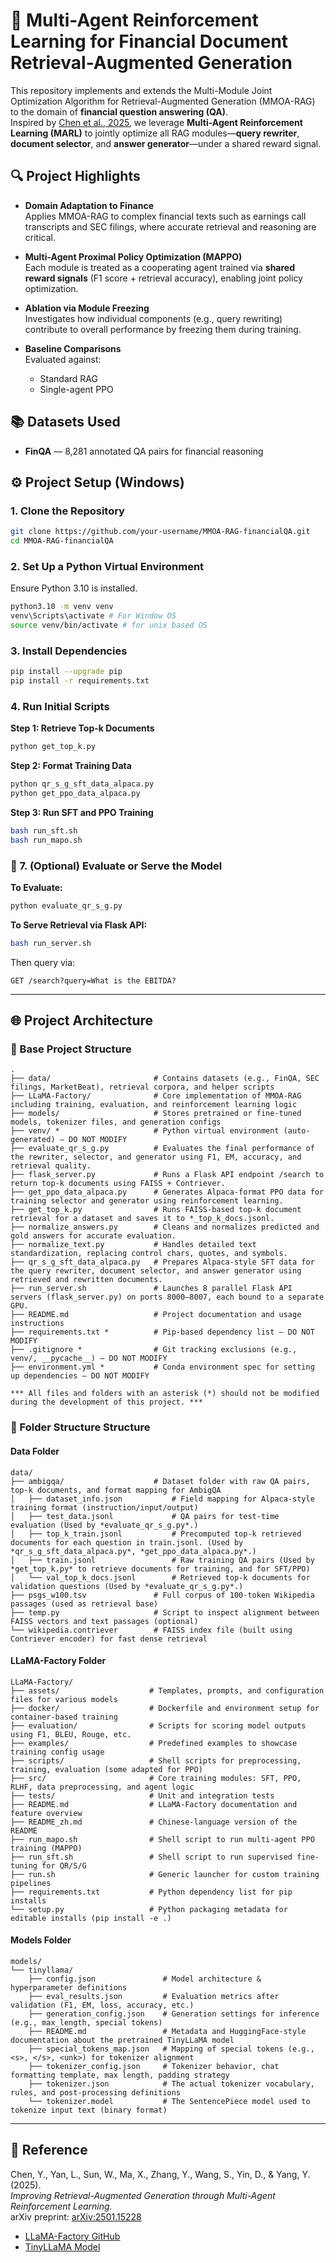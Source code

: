 # 📄 Multi-Agent Reinforcement Learning for Financial Document Retrieval-Augmented Generation

This repository implements and extends the Multi-Module Joint Optimization Algorithm for Retrieval-Augmented Generation (MMOA-RAG) to the domain of **financial question answering (QA)**.  
Inspired by [Chen et al., 2025](https://arxiv.org/abs/2501.15228), we leverage **Multi-Agent Reinforcement Learning (MARL)** to jointly optimize all RAG modules—**query rewriter**, **document selector**, and **answer generator**—under a shared reward signal.

## 🔍 Project Highlights

- **Domain Adaptation to Finance**  
  Applies MMOA-RAG to complex financial texts such as earnings call transcripts and SEC filings, where accurate retrieval and reasoning are critical.

- **Multi-Agent Proximal Policy Optimization (MAPPO)**  
  Each module is treated as a cooperating agent trained via **shared reward signals** (F1 score + retrieval accuracy), enabling joint policy optimization.

- **Ablation via Module Freezing**  
  Investigates how individual components (e.g., query rewriting) contribute to overall performance by freezing them during training.

- **Baseline Comparisons**  
  Evaluated against:
  - Standard RAG
  - Single-agent PPO

## 📚 Datasets Used

- **FinQA** — 8,281 annotated QA pairs for financial reasoning  

## ⚙️ Project Setup (Windows)

### 1. Clone the Repository

```bash
git clone https://github.com/your-username/MMOA-RAG-financialQA.git
cd MMOA-RAG-financialQA
```

### 2. Set Up a Python Virtual Environment

Ensure Python 3.10 is installed.

```bash
python3.10 -m venv venv
venv\Scripts\activate # For Window OS
source venv/bin/activate # for unix based OS 
```

### 3. Install Dependencies

```bash
pip install --upgrade pip
pip install -r requirements.txt
```

### 4. Run Initial Scripts

**Step 1: Retrieve Top-k Documents**

```bash
python get_top_k.py
```

**Step 2: Format Training Data**

```bash
python qr_s_g_sft_data_alpaca.py
python get_ppo_data_alpaca.py
```

**Step 3: Run SFT and PPO Training**

```bash
bash run_sft.sh
bash run_mapo.sh
```

### 🧪 7. (Optional) Evaluate or Serve the Model

**To Evaluate:**

```bash
python evaluate_qr_s_g.py
```

**To Serve Retrieval via Flask API:**

```bash
bash run_server.sh
```

Then query via:

```
GET /search?query=What is the EBITDA?
```

---

## 🌐 Project Architecture

### 📂 Base Project Structure

```plaintext
.
├── data/                       # Contains datasets (e.g., FinQA, SEC filings, MarketBeat), retrieval corpora, and helper scripts
├── LLaMA-Factory/              # Core implementation of MMOA-RAG including training, evaluation, and reinforcement learning logic
├── models/                     # Stores pretrained or fine-tuned models, tokenizer files, and generation configs
├── venv/ *                     # Python virtual environment (auto-generated) — DO NOT MODIFY
├── evaluate_qr_s_g.py          # Evaluates the final performance of the rewriter, selector, and generator using F1, EM, accuracy, and retrieval quality.
├── flask_server.py             # Runs a Flask API endpoint /search to return top-k documents using FAISS + Contriever.
├── get_ppo_data_alpaca.py      # Generates Alpaca-format PPO data for training selector and generator using reinforcement learning.
├── get_top_k.py                # Runs FAISS-based top-k document retrieval for a dataset and saves it to *_top_k_docs.jsonl.
├── normalize_answers.py        # Cleans and normalizes predicted and gold answers for accurate evaluation.
├── normalize_text.py           # Handles detailed text standardization, replacing control chars, quotes, and symbols.
├── qr_s_g_sft_data_alpaca.py   # Prepares Alpaca-style SFT data for the query rewriter, document selector, and answer generator using retrieved and rewritten documents.
├── run_server.sh               # Launches 8 parallel Flask API servers (flask_server.py) on ports 8000–8007, each bound to a separate GPU.
├── README.md                   # Project documentation and usage instructions
├── requirements.txt *          # Pip-based dependency list — DO NOT MODIFY
├── .gitignore *                # Git tracking exclusions (e.g., venv/, __pycache__) — DO NOT MODIFY
├── environment.yml *           # Conda environment spec for setting up dependencies — DO NOT MODIFY

*** All files and folders with an asterisk (*) should not be modified during the development of this project. ***
```

### 📂 Folder Structure Structure

#### Data Folder

```plaintext
data/
├── ambigqa/                    # Dataset folder with raw QA pairs, top-k documents, and format mapping for AmbigQA
│   ├── dataset_info.json           # Field mapping for Alpaca-style training format (instruction/input/output)
│   ├── test_data.jsonl             # QA pairs for test-time evaluation (Used by *evaluate_qr_s_g.py*.)
│   ├── top_k_train.jsonl           # Precomputed top-k retrieved documents for each question in train.jsonl. (Used by *qr_s_g_sft_data_alpaca.py*, *get_ppo_data_alpaca.py*.)
│   ├── train.jsonl                 # Raw training QA pairs (Used by *get_top_k.py* to retrieve documents for training, and for SFT/PPO)
│   └── val_top_k_docs.jsonl        # Retrieved top-k documents for validation questions (Used by *evaluate_qr_s_g.py*.)
├── psgs_w100.tsv               # Full corpus of 100-token Wikipedia passages (used as retrieval base)
├── temp.py                     # Script to inspect alignment between FAISS vectors and text passages (optional)
└── wikipedia.contriever        # FAISS index file (built using Contriever encoder) for fast dense retrieval
```

#### LLaMA-Factory Folder

```plaintext
LLaMA-Factory/
├── assets/                    # Templates, prompts, and configuration files for various models
├── docker/                    # Dockerfile and environment setup for container-based training
├── evaluation/                # Scripts for scoring model outputs using F1, BLEU, Rouge, etc.
├── examples/                  # Predefined examples to showcase training config usage
├── scripts/                   # Shell scripts for preprocessing, training, evaluation (some adapted for PPO)
├── src/                       # Core training modules: SFT, PPO, RLHF, data preprocessing, and agent logic
├── tests/                     # Unit and integration tests
├── README.md                  # LLaMA-Factory documentation and feature overview
├── README_zh.md               # Chinese-language version of the README
├── run_mapo.sh                # Shell script to run multi-agent PPO training (MAPPO)
├── run_sft.sh                 # Shell script to run supervised fine-tuning for QR/S/G
├── run.sh                     # Generic launcher for custom training pipelines
├── requirements.txt           # Python dependency list for pip installs
└── setup.py                   # Python packaging metadata for editable installs (pip install -e .)
```

#### Models Folder
```plaintext
models/
└── tinyllama/
    ├── config.json               # Model architecture & hyperparameter definitions
    ├── eval_results.json         # Evaluation metrics after validation (F1, EM, loss, accuracy, etc.)
    ├── generation_config.json    # Generation settings for inference (e.g., max_length, special tokens)
    ├── README.md                 # Metadata and HuggingFace-style documentation about the pretrained TinyLLaMA model
    ├── special_tokens_map.json   # Mapping of special tokens (e.g., <s>, </s>, <unk>) for tokenizer alignment
    ├── tokenizer_config.json     # Tokenizer behavior, chat formatting template, max length, padding strategy
    ├── tokenizer.json            # The actual tokenizer vocabulary, rules, and post-processing definitions
    └── tokenizer.model           # The SentencePiece model used to tokenize input text (binary format)
```

---

## 🧠 Reference

Chen, Y., Yan, L., Sun, W., Ma, X., Zhang, Y., Wang, S., Yin, D., & Yang, Y. (2025).  
*Improving Retrieval-Augmented Generation through Multi-Agent Reinforcement Learning.*  
arXiv preprint: [arXiv:2501.15228](https://arxiv.org/abs/2501.15228)
- [LLaMA-Factory GitHub](https://github.com/hiyouga/LLaMA-Factory)
- [TinyLLaMA Model](https://huggingface.co/cashue/tiny-llama)
